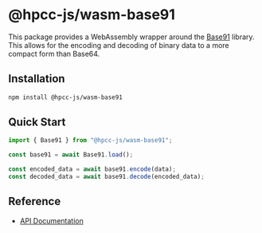 # @hpcc-js/wasm-base91

This package provides a WebAssembly wrapper around the [Base91](https://base91.sourceforge.net/) library.  This allows for the encoding and decoding of binary data to a more compact form than Base64.

## Installation

```sh
npm install @hpcc-js/wasm-base91
```

## Quick Start

```typescript
import { Base91 } from "@hpcc-js/wasm-base91";

const base91 = await Base91.load();

const encoded_data = await base91.encode(data);
const decoded_data = await base91.decode(encoded_data);
```

## Reference

* [API Documentation](https://hpcc-systems.github.io/hpcc-js-wasm/base91/src/base91/classes/Base91.html)
